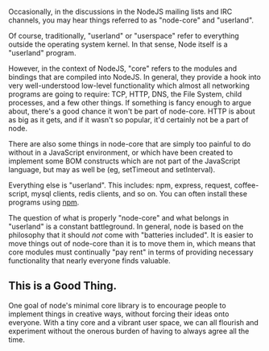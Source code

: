 Occasionally, in the discussions in the NodeJS mailing lists and IRC channels, you may hear things referred to as "node-core" and "userland".

Of course, traditionally, "userland" or "userspace" refer to everything outside the operating system kernel.  In that sense, Node itself is a "userland" program.

However, in the context of NodeJS, "core" refers to the modules and bindings that are compiled into NodeJS.  In general, they provide a hook into very well-understood low-level functionality which almost all networking programs are going to require: TCP, HTTP, DNS, the File System, child processes, and a few other things.  If something is fancy enough to argue about, there's a good chance it won't be part of node-core.  HTTP is about as big as it gets, and if it wasn't so popular, it'd certainly not be a part of node.

There are also some things in node-core that are simply too painful to do without in a JavaScript environment, or which have been created to implement some BOM constructs which are not part of the JavaScript language, but may as well be (eg, setTimeout and setInterval).

Everything else is "userland".  This includes: npm, express, request, coffee-script, mysql clients, redis clients, and so on.  You can often install these programs using [npm](http://npmjs.org/).

The question of what is properly "node-core" and what belongs in "userland" is a constant battleground.  In general, node is based on the philosophy that it should *not* come with "batteries included".  It is easier to move things out of node-core than it is to move them in, which means that core modules must continually "pay rent" in terms of providing necessary functionality that nearly everyone finds valuable.

## This is a Good Thing.

One goal of node's minimal core library is to encourage people to implement things in creative ways, without forcing their ideas onto everyone.  With a tiny core and a vibrant user space, we can all flourish and experiment without the onerous burden of having to always agree all the time.